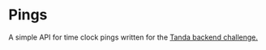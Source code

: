 # Pings

A simple API for time clock pings written for the [Tanda backend challenge.](https://github.com/TandaHQ/work-samples/tree/master/pings%20(backend))

